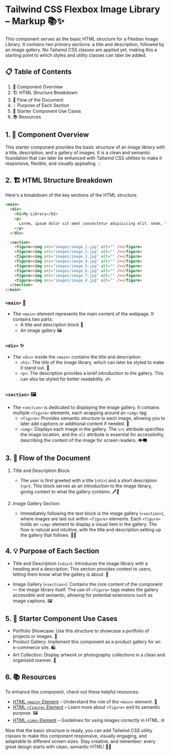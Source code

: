 # Tailwind CSS Flexbox Image Library – Markup 📚✨

This component serves as the basic HTML structure for a Flexbox Image Library. It contains two primary sections: a title and description, followed by an image gallery. No Tailwind CSS classes are applied yet, making this a starting point to which styles and utility classes can later be added.

## 📋 Table of Contents

1. 🌟 Component Overview
2. 🏗️ HTML Structure Breakdown
3. 🔄 Flow of the Document
4. 💡 Purpose of Each Section
5. 🧩 Starter Component Use Cases
6. 📚 Resources

## 1. 🌟 Component Overview

This starter component provides the basic structure of an image library with a title, description, and a gallery of images. It is a clean and semantic foundation that can later be enhanced with Tailwind CSS utilities to make it responsive, flexible, and visually appealing. 💡

## 2. 🏗️ HTML Structure Breakdown

Here's a breakdown of the key sections of the HTML structure:

```html
<main>
  <div>
    <h1>My Library</h1>
    <p>
      Lorem, ipsum dolor sit amet consectetur adipisicing elit. Unde, laudantium
    </p>
  </div>

  <section>
    <figure><img src="images/image_1.jpg" alt="" /></figure>
    <figure><img src="images/image_2.jpg" alt="" /></figure>
    <figure><img src="images/image_3.jpg" alt="" /></figure>
    <figure><img src="images/image_4.jpg" alt="" /></figure>
    <figure><img src="images/image_5.jpg" alt="" /></figure>
    <figure><img src="images/image_6.jpg" alt="" /></figure>
    <figure><img src="images/image_7.jpg" alt="" /></figure>
    <figure><img src="images/image_8.jpg" alt="" /></figure>
  </section>
</main>
```

### `<main>` 🎯

- The `<main>` element represents the main content of the webpage. It contains two parts:
  - A title and description block 📜
  - An image gallery 🖼️

### `<div>` ✨

- The `<div>` inside the `<main>` contains the title and description:
  - `<h1>`: The title of the image library, which can later be styled to make it stand out. 🎨
  - `<p>`: The description provides a brief introduction to the gallery. This can also be styled for better readability. ✍️

### `<section>` 🖼️

- The `<section>` is dedicated to displaying the image gallery. It contains multiple `<figure>` elements, each wrapping around an `<img>` tag:
  - `<figure>`: Provides semantic structure to each image, allowing you to later add captions or additional content if needed. 🎯
  - `<img>`: Displays each image in the gallery. The `src` attribute specifies the image location, and the `alt` attribute is essential for accessibility, describing the content of the image for screen readers. 👁️‍🗨️

## 3. 🔄 Flow of the Document

1. Title and Description Block:

   - The user is first greeted with a title (`<h1>`) and a short description (`<p>`). This block serves as an introduction to the image library, giving context to what the gallery contains. 🖊️📖

2. Image Gallery Section:
   - Immediately following the text block is the image gallery (`<section>`), where images are laid out within `<figure>` elements. Each `<figure>` holds an `<img>` element to display a visual item in the gallery. The flow is natural and intuitive, with the title and description setting up the gallery that follows. 📸✨

## 4. 💡 Purpose of Each Section

- Title and Description (`<div>`): Introduces the image library with a heading and a description. This section provides context to users, letting them know what the gallery is about. 📝

- Image Gallery (`<section>`): Contains the core content of the component — the image library itself. The use of `<figure>` tags makes the gallery accessible and semantic, allowing for potential extensions such as image captions. 🖼️

## 5. 🧩 Starter Component Use Cases

- Portfolio Showcase: Use this structure to showcase a portfolio of projects or images. 💼
- Product Gallery: Implement this component as a product gallery for an e-commerce site. 🛍️
- Art Collection: Display artwork or photography collections in a clean and organized manner. 🎨

## 6. 📚 Resources

To enhance this component, check out these helpful resources:

- [HTML `<main>` Element](https://developer.mozilla.org/en-US/docs/Web/HTML/Element/main) – Understand the role of the `<main>` element. 📖
- [HTML `<figure>` Element](https://developer.mozilla.org/en-US/docs/Web/HTML/Element/figure) – Learn more about `<figure>` and its semantic purpose. 🖼️
- [HTML `<img>` Element](https://developer.mozilla.org/en-US/docs/Web/HTML/Element/img) – Guidelines for using images correctly in HTML. 🌐

Now that the basic structure is ready, you can add Tailwind CSS utility classes to make this component responsive, visually engaging, and adaptable to different screen sizes. Stay creative, and remember: every great design starts with clean, semantic HTML! 🎨📸
